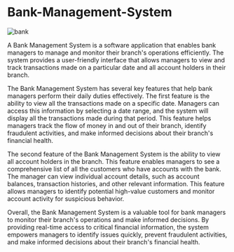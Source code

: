 # Bank-Management-System

![bank](https://user-images.githubusercontent.com/103712713/225835668-d0b17c78-86f7-47bb-abe4-58d2e82b86b5.png)

A Bank Management System is a software application that enables bank managers to manage and monitor their branch's operations efficiently. 
The system provides a user-friendly interface that allows managers to view and track transactions made on a particular date and all account holders in their branch.

The Bank Management System has several key features that help bank managers perform their daily duties effectively. 
The first feature is the ability to view all the transactions made on a specific date. Managers can access this information by selecting a date range,
and the system will display all the transactions made during that period. This feature helps managers track the flow of money in and out of their branch, 
identify fraudulent activities, and make informed decisions about their branch's financial health.

The second feature of the Bank Management System is the ability to view all account holders in the branch. This feature enables managers 
to see a comprehensive list of all the customers who have accounts with the bank. The manager can view individual account details, such as account balances, 
transaction histories, and other relevant information. This feature allows managers to identify potential high-value customers and monitor account activity 
for suspicious behavior.

Overall, the Bank Management System is a valuable tool for bank managers to monitor their branch's operations and make informed decisions.
By providing real-time access to critical financial information, the system empowers managers to identify issues quickly, prevent fraudulent activities, 
and make informed decisions about their branch's financial health.
